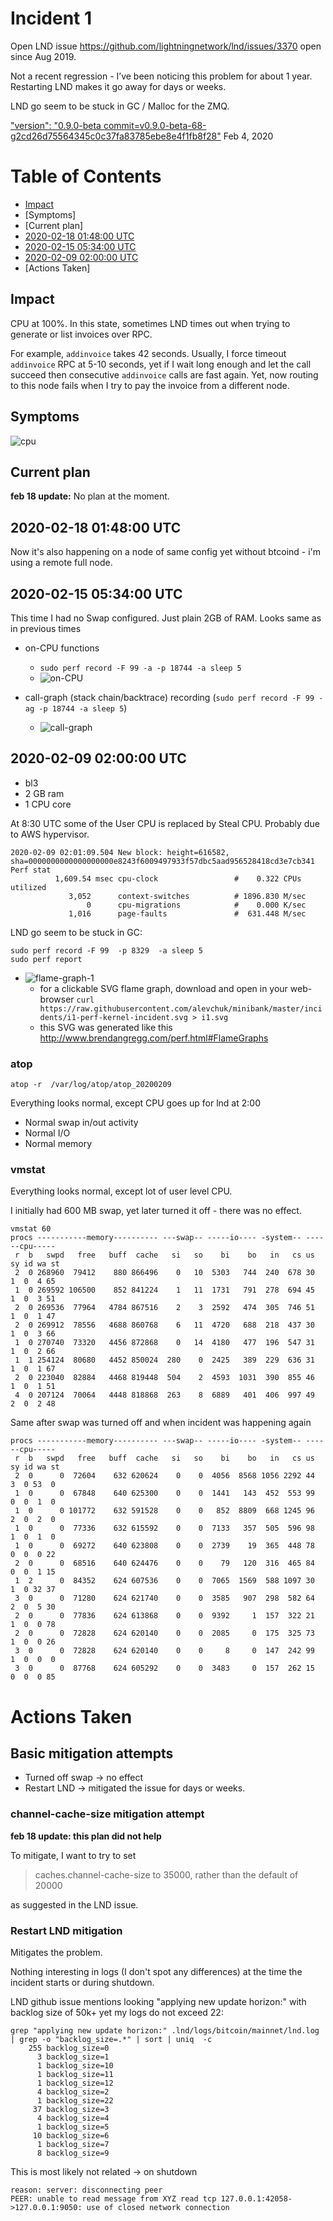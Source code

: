 # Incident 1 

Open LND issue  https://github.com/lightningnetwork/lnd/issues/3370 open since Aug 2019.

Not a recent regression - I’ve been noticing this problem for about 1 year. Restarting LND makes it go away for days or weeks.

LND go seem to be stuck in GC / Malloc for the ZMQ.


["version": "0.9.0-beta commit=v0.9.0-beta-68-g2cd26d75564345c0c37fa83785ebe8e4f1fb8f28"](https://github.com/lightningnetwork/lnd/commit/2cd26d75564345c0c37fa83785ebe8e4f1fb8f28) Feb 4, 2020

# Table of Contents

* [Impact](https://github.com/alevchuk/minibank/blob/master/incidents/i1.md#impact)
* [Symptoms]
* [Current plan]
* [2020-02-18 01:48:00 UTC](https://github.com/alevchuk/minibank/blob/master/incidents/i1.md#2020-02-18-014800-utc)
* [2020-02-15 05:34:00 UTC](https://github.com/alevchuk/minibank/blob/master/incidents/i1.md#2020-02-15-053400-utc)
* [2020-02-09 02:00:00 UTC](https://github.com/alevchuk/minibank/blob/master/incidents/i1.md#2020-02-09-020000-utc)
* [Actions Taken]

## Impact

CPU at 100%. In this state, sometimes LND times out when trying to generate or list invoices over RPC.

For example, `addinvoice` takes 42 seconds. Usually, I force timeout `addinvoice` RPC at 5-10 seconds, yet if I wait long enough and let the call succeed then consecutive `addinvoice` calls are fast again. Yet, now routing to this node fails when I try to pay the invoice from a different node.


## Symptoms

![cpu](i1-symptom.png)

## Current plan

**feb 18 update:**  No plan at the moment.

## 2020-02-18 01:48:00 UTC

Now it's also happening on a node of same config yet without btcoind - i'm using a remote full node.


## 2020-02-15 05:34:00 UTC

This time I had no Swap configured. Just plain 2GB of RAM.
Looks same as in previous times


* on-CPU functions
  * `sudo perf record -F 99 -a -p 18744 -a sleep 5`
  * ![on-CPU](./i1-on-cpu.png)

* call-graph (stack chain/backtrace) recording (`sudo perf record -F 99 -ag -p 18744 -a sleep 5`)
  * ![call-graph](./i1-call-graph.png)




## 2020-02-09 02:00:00 UTC
* bl3
* 2 GB ram
* 1 CPU core

At 8:30 UTC some of the User CPU is replaced by Steal CPU. Probably due to AWS hypervisor.

```
2020-02-09 02:01:09.504 New block: height=616582, sha=0000000000000000000e8243f6009497933f57dbc5aad956528418cd3e7cb341
Perf stat
          1,609.54 msec cpu-clock                 #    0.322 CPUs utilized
             3,052      context-switches          # 1896.830 M/sec
                 0      cpu-migrations            #    0.000 K/sec
             1,016      page-faults               #  631.448 M/sec
```

LND go seem to be stuck in GC:
```
sudo perf record -F 99  -p 8329  -a sleep 5
sudo perf report
```
  * ![flame-graph-1](i1-perf-kernel-incident.svg)
    * for a clickable SVG flame graph, download and open in your web-browser `curl https://raw.githubusercontent.com/alevchuk/minibank/master/incidents/i1-perf-kernel-incident.svg > i1.svg`
    * this SVG was generated like this http://www.brendangregg.com/perf.html#FlameGraphs

### atop ###
```
atop -r  /var/log/atop/atop_20200209
```

Everything looks normal, except CPU goes up for lnd at 2:00

* Normal swap in/out activity
* Normal I/O
* Normal memory

### vmstat ###

Everything looks normal, except lot of user level CPU.

I initially had 600 MB swap, yet later turned it off - there was no effect.
```
vmstat 60
procs -----------memory---------- ---swap-- -----io---- -system-- ------cpu-----
 r  b   swpd   free   buff  cache   si   so    bi    bo   in   cs us sy id wa st
 2  0 268960  79412    880 866496    0   10  5303   744  240  678 30  1  0  4 65
 1  0 269592 106500    852 841224    1   11  1731   791  278  694 45  1  0  3 51
 2  0 269536  77964   4784 867516    2    3  2592   474  305  746 51  1  0  1 47
 2  0 269912  78556   4688 860768    6   11  4720   688  218  437 30  1  0  3 66
 1  0 270740  73320   4456 872868    0   14  4180   477  196  547 31  1  0  2 66
 1  1 254124  80680   4452 850024  280    0  2425   389  229  636 31  1  0  1 67
 2  0 223040  82884   4468 819448  504    2  4593  1031  390  855 46  1  0  1 51
 4  0 207124  70064   4448 818868  263    8  6889   401  406  997 49  2  0  2 48
```

Same after swap was turned off and when incident was happening again

```
procs -----------memory---------- ---swap-- -----io---- -system-- ------cpu-----
 r  b   swpd   free   buff  cache   si   so    bi    bo   in   cs us sy id wa st
 2  0      0  72604    632 620624    0    0  4056  8568 1056 2292 44  3  0 53  0
 1  0      0  67848    640 625300    0    0  1441   143  452  553 99  0  0  1  0
 1  0      0 101772    632 591528    0    0   852  8809  668 1245 96  2  0  2  0
 1  0      0  77336    632 615592    0    0  7133   357  505  596 98  1  0  1  0
 1  0      0  69272    640 623808    0    0  2739    19  365  448 78  0  0  0 22
 2  0      0  68516    640 624476    0    0    79   120  316  465 84  0  0  1 15
 1  2      0  84352    624 607536    0    0  7065  1569  588 1097 30  1  0 32 37
 3  0      0  71280    624 621740    0    0  3585   907  298  582 64  2  0  5 30
 2  0      0  77836    624 613868    0    0  9392     1  157  322 21  1  0  0 78
 2  0      0  72828    624 620140    0    0  2085     0  175  325 73  1  0  0 26
 3  0      0  72828    624 620140    0    0     8     0  147  242 99  1  0  0  0
 3  0      0  87768    624 605292    0    0  3483     0  157  262 15  0  0  0 85
```

# Actions Taken

## Basic mitigation attempts
* Turned off swap → no effect
* Restart LND  → mitigated the issue for days or weeks.

### channel-cache-size mitigation attempt

**feb 18 update: this plan did not help**

To mitigate, I want to try to set
> caches.channel-cache-size to 35000, rather than the default of 20000

as suggested in the LND issue.


### Restart LND mitigation

Mitigates the problem.

Nothing interesting in logs (I don't spot any differences) at the time the incident starts or during shutdown.

LND github issue mentions looking "applying new update horizon:" with backlog size of 50k+ yet my logs do not exceed 22:

```
grep "applying new update horizon:" .lnd/logs/bitcoin/mainnet/lnd.log | grep -o "backlog_size=.*" | sort | uniq  -c
    255 backlog_size=0
      3 backlog_size=1
      1 backlog_size=10
      1 backlog_size=11
      1 backlog_size=12
      4 backlog_size=2
      1 backlog_size=22
     37 backlog_size=3
      4 backlog_size=4
      1 backlog_size=5
     10 backlog_size=6
      1 backlog_size=7
      8 backlog_size=9
```

This is most likely not related -> on shutdown
```
reason: server: disconnecting peer
PEER: unable to read message from XYZ read tcp 127.0.0.1:42058->127.0.0.1:9050: use of closed network connection
```
